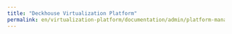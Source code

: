 ```yaml
---
title: "Deckhouse Virtualization Platform"
permalink: en/virtualization-platform/documentation/admin/platform-managment/traffic-management.html
---
```

